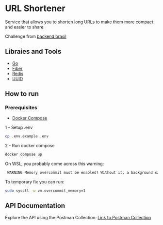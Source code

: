 # URL Shortener

Service that allows you to shorten long URLs to make them more compact and easier to share

Challenge from [backend brasil](https://github.com/backend-br/desafios)

## Libraies and Tools

- [Go](https://go.dev/doc/install)
- [Fiber](https://gofiber.io)
- [Redis](https://redis.io/docs/about)
- [UUID](https://github.com/google/uuid)

## How to run

### Prerequisites

- [Docker Compose](https://docs.docker.com/compose/gettingstarted)

1 - Setup .env

```bash
cp .env.example .env
```

2 - Run docker compose

```bash
docker compose up
```

On WSL, you probably come across this warning:

```bash
 WARNING Memory overcommit must be enabled! Without it, a background save or replication may fail under low memory condition. Being disabled, it can also cause failures without low memory condition, see https://github.com/jemalloc/jemalloc/issues/1328. To fix this issue add 'vm.overcommit_memory = 1' to /etc/sysctl.conf and then reboot or run the command 'sysctl vm.overcommit_memory=1' for this to take effect.
```

To temporary fix you can run:

```bash
sudo sysctl -w vm.overcommit_memory=1
```

## API Documentation

Explore the API using the Postman Collection: [Link to Postman Collection](_docs/URL%20Shortener.postman_collection.json)
